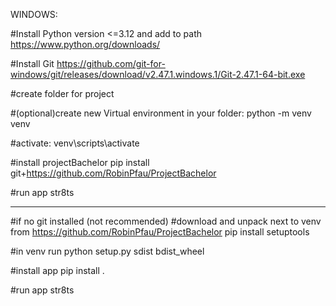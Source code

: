 WINDOWS:

#Install Python version <=3.12 and add to path
https://www.python.org/downloads/

#Install Git https://github.com/git-for-windows/git/releases/download/v2.47.1.windows.1/Git-2.47.1-64-bit.exe

#create folder for project

#(optional)create new Virtual environment in your folder:
python -m venv venv

#activate:
venv\scripts\activate

#install projectBachelor
pip install git+https://github.com/RobinPfau/ProjectBachelor

#run app
str8ts

___________________________

#if no git installed (not recommended)
#download and unpack next to venv from https://github.com/RobinPfau/ProjectBachelor
pip install setuptools

#in venv run
python setup.py sdist bdist_wheel

#install app
pip install .

#run app
str8ts